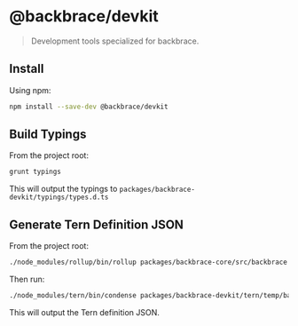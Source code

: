 # @backbrace/devkit

> Development tools specialized for backbrace.

## Install

Using npm:

```sh
npm install --save-dev @backbrace/devkit
```

## Build Typings

From the project root:

```sh
grunt typings
```

This will output the typings to `packages/backbrace-devkit/typings/types.d.ts`

## Generate Tern Definition JSON

From the project root:

```sh
./node_modules/rollup/bin/rollup packages/backbrace-core/src/backbrace.js --format iife --name "backbrace" --file packages/backbrace-devkit/tern/temp/backbrace.js
```

Then run:

```sh
./node_modules/tern/bin/condense packages/backbrace-devkit/tern/temp/backbrace.js --def packages/backbrace-devkit/tern/defs/backbrace-types.json --no-spans
```

This will output the Tern definition JSON.